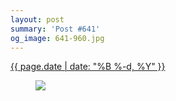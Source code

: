 ```yaml
---
layout: post
summary: 'Post #641'
og_image: 641-960.jpg
---
```


<div class="post">
 <time>
  <a href="/641">
   {{ page.date | date: "%B %-d, %Y" }}
  </a>
 </time>
 <a href="/641">
  <figure data-taken="6/26/2017">
   <img sizes="(min-width: 700px) 50vw, calc(100vw - 2rem)" src="{{ site.assets_url }}/641-480.jpg" srcset="{{ site.assets_url }}/641-240.jpg 240w, {{ site.assets_url }}/641-480.jpg 480w, {{ site.assets_url }}/641-720.jpg 720w, {{ site.assets_url }}/641-960.jpg 960w"/>
  </figure>
 </a>
</div>
